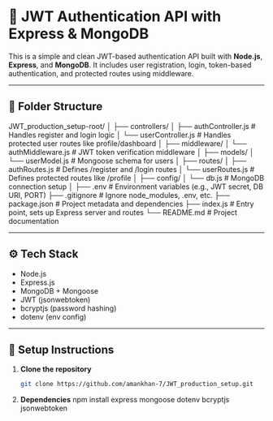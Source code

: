 # 🔐 JWT Authentication API with Express & MongoDB

This is a simple and clean JWT-based authentication API built with **Node.js**, **Express**, and **MongoDB**. It includes user registration, login, token-based authentication, and protected routes using middleware.

---

## 📁 Folder Structure

JWT_production_setup-root/
│
├── controllers/
│   ├── authController.js       # Handles register and login logic
│   └── userController.js       # Handles protected user routes like profile/dashboard
│
├── middleware/
│   └── authMiddleware.js       # JWT token verification middleware
│
├── models/
│   └── userModel.js            # Mongoose schema for users
│
├── routes/
│   ├── authRoutes.js           # Defines /register and /login routes
│   └── userRoutes.js           # Defines protected routes like /profile
│
├── config/
│   └── db.js                   # MongoDB connection setup
│
├── .env                        # Environment variables (e.g., JWT secret, DB URI, PORT)
├── .gitignore                  # Ignore node_modules, .env, etc.
├── package.json                # Project metadata and dependencies
├── index.js                    # Entry point, sets up Express server and routes
└── README.md                   # Project documentation

---

## ⚙️ Tech Stack

- Node.js
- Express.js
- MongoDB + Mongoose
- JWT (jsonwebtoken)
- bcryptjs (password hashing)
- dotenv (env config)

---

## 🚀 Setup Instructions

1. **Clone the repository**
   ```bash
   git clone https://github.com/amankhan-7/JWT_production_setup.git
   
2. **Dependencies**
npm install express mongoose dotenv bcryptjs jsonwebtoken
